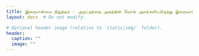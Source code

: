 ```yaml
---
title: இறையான்மை நிறுத்தம் - அருட்தந்தை.அகத்தின் வோங் அவர்களிடமிருந்து இறைவார்த்தை சிந்தனை
layout: docs  # Do not modify.

# Optional header image (relative to `static/img/` folder).
header:
  caption: ""
  image: ""
---
```

